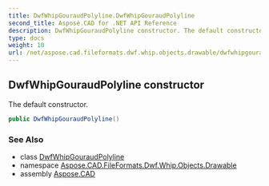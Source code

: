 ```yaml
---
title: DwfWhipGouraudPolyline.DwfWhipGouraudPolyline
second_title: Aspose.CAD for .NET API Reference
description: DwfWhipGouraudPolyline constructor. The default constructor
type: docs
weight: 10
url: /net/aspose.cad.fileformats.dwf.whip.objects.drawable/dwfwhipgouraudpolyline/dwfwhipgouraudpolyline/
---
```

## DwfWhipGouraudPolyline constructor

The default constructor.

```csharp
public DwfWhipGouraudPolyline()
```

### See Also

* class [DwfWhipGouraudPolyline](../)
* namespace [Aspose.CAD.FileFormats.Dwf.Whip.Objects.Drawable](../../dwfwhipgouraudpolyline/)
* assembly [Aspose.CAD](../../../)


